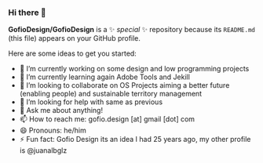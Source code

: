 ### Hi there 👋

**GofioDesign/GofioDesign** is a ✨ _special_ ✨ repository because its `README.md` (this file) appears on your GitHub profile.

Here are some ideas to get you started:

- 🔭 I’m currently working on some design and low programming projects
- 🌱 I’m currently learning again Adobe Tools and Jekill
- 👯 I’m looking to collaborate on OS Projects aiming a better future (enabling people) and sustainable territory management
- 🤔 I’m looking for help with same as previous
- 💬 Ask me about anything!
- 📫 How to reach me: gofio.design  [at] gmail [dot] com
- 😄 Pronouns: he/him
- ⚡ Fun fact: Gofio Design its an idea I had 25 years ago, my other profile is @juanalbglz

<!--
**GofioDesign/GofioDesign** is a ✨ _special_ ✨ repository because its `README.md` (this file) appears on your GitHub profile.

Here are some ideas to get you started:

- 🔭 I’m currently working on ...
- 🌱 I’m currently learning ...
- 👯 I’m looking to collaborate on ...
- 🤔 I’m looking for help with ...
- 💬 Ask me about ...
- 📫 How to reach me: ...
- 😄 Pronouns: ...
- ⚡ Fun fact: ...
-->
